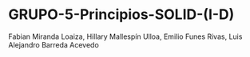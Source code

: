 # GRUPO-5-Principios-SOLID-(I-D)
Fabian Miranda Loaiza, Hillary Mallespín Ulloa, Emilio Funes Rivas, Luis Alejandro Barreda Acevedo
